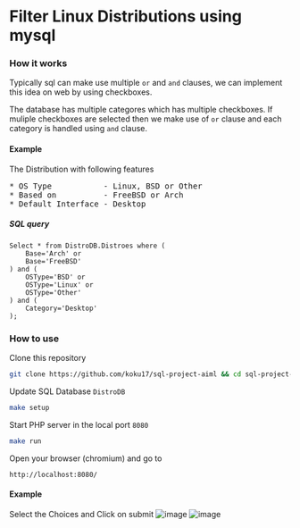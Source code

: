 # Filter Linux Distributions using mysql

### How it works
Typically sql can make use multiple `or` and `and` clauses, we can implement this idea on web by using
checkboxes.<br/>

The database has multiple categores which has multiple checkboxes. If muliple checkboxes are selected then we
make use of `or` clause and each category is handled using `and` clause.

#### Example
The Distribution with following features
<pre>
* OS Type           - Linux, BSD or Other
* Based on          - FreeBSD or Arch
* Default Interface - Desktop
</pre>

##### SQL query
```mysql
Select * from DistroDB.Distroes where (
	Base='Arch' or
	Base='FreeBSD'
) and (
	OSType='BSD' or
	OSType='Linux' or
	OSType='Other'
) and (
	Category='Desktop'
);
```
### How to use
Clone this repository

```bash
git clone https://github.com/koku17/sql-project-aiml && cd sql-project-aiml/
```

Update SQL Database `DistroDB`

```bash
make setup
```

Start PHP server in the local port `8080`

```bash
make run
```

Open your browser (chromium) and go to

```
http://localhost:8080/
```

#### Example
Select the Choices and Click on submit
![image](ld1.png)
![image](ld2.png)
